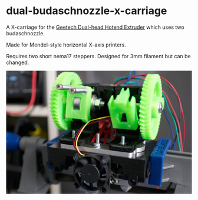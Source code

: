 dual-budaschnozzle-x-carriage
=============================

A X-carriage for the [Geetech Dual-head Hotend Extruder](http://www.geeetech.com/dualhead-hotend-extruder-0350405mm-nozzle-for-3mm-filament-p-749.html) which uses two budaschnozzle.

Made for Mendel-style horizontal X-axis printers.

Requires two short nema17 steppers. Designed for 3mm filament but can be changed.

![Work in progress](wip.jpg)
